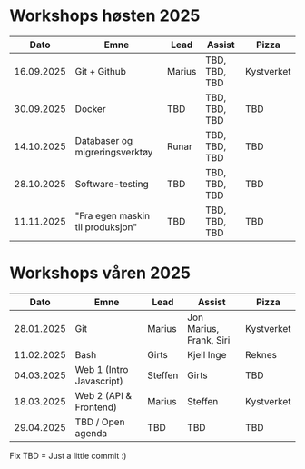 # Workshops høsten 2025

| Dato       | Emne                             | Lead       | Assist                     | Pizza       |
|------------|----------------------------------|------------|----------------------------|-------------|
| 16.09.2025 | Git + Github                     | Marius     | TBD, TBD, TBD              | Kystverket  |
| 30.09.2025 | Docker                           | TBD        | TBD, TBD, TBD              | TBD         |
| 14.10.2025 | Databaser og migreringsverktøy   | Runar      | TBD, TBD, TBD              | TBD         |
| 28.10.2025 | Software-testing                 | TBD        | TBD, TBD, TBD              | TBD         |
| 11.11.2025 | "Fra egen maskin til produksjon" | TBD        | TBD, TBD, TBD              | TBD         |


# Workshops våren 2025

| Dato       | Emne                        | Lead       | Assist                     | Pizza       |
|------------|-----------------------------|------------|----------------------------|-------------|
| 28.01.2025 | Git                         | Marius     | Jon Marius, Frank, Siri    | Kystverket  |
| 11.02.2025 | Bash                        | Girts      | Kjell Inge                 | Reknes      |
| 04.03.2025 | Web 1 (Intro Javascript)    | Steffen    | Girts                      | TBD         |
| 18.03.2025 | Web 2 (API & Frontend)      | Marius     | Steffen                    | Kystverket  |
| 29.04.2025 | TBD / Open agenda           | TBD        | TBD                        | TBD         |



Fix TBD = Just a little commit :)
